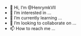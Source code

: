 - 👋 Hi, I’m @HenrymkVII
- 👀 I’m interested in ...
- 🌱 I’m currently learning ...
- 💞️ I’m looking to collaborate on ...
- 📫 How to reach me ...

<!---
HenrymkVII/HenrymkVII is a ✨ special ✨ repository because its `README.md` (this file) appears on your GitHub profile.
You can click the Preview link to take a look at your changes.
--->
